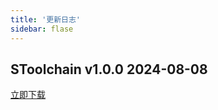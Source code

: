 ```yaml
---
title: '更新日志'
sidebar: flase
---
```


## SToolchain v1.0.0 2024-08-08
<a href="stoolchain.min.zip" target="_blank" download>立即下载</a>

